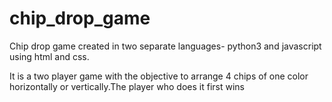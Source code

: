 # chip_drop_game 
Chip drop game created in two separate languages- python3 and javascript using html and css. 

It is a two player game with the objective to arrange 4 chips of one color horizontally or vertically.The player who does it first wins
